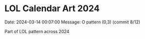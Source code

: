 # LOL Calendar Art 2024

Date: 2024-03-14 00:07:00
Message: O pattern (0,3) (commit 8/12)

Part of LOL pattern across 2024
